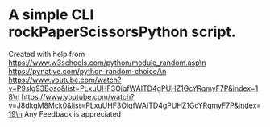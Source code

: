 # A simple CLI rockPaperScissorsPython script.
Created with help from https://www.w3schools.com/python/module_random.asp\n
https://pynative.com/python-random-choice/\n
https://www.youtube.com/watch?v=P9sIg93Boso&list=PLxuUHF3OiqfWAITD4gPUHZ1GcYRqmyF7P&index=18\n
https://www.youtube.com/watch?v=J8dkgM8Mck0&list=PLxuUHF3OiqfWAITD4gPUHZ1GcYRqmyF7P&index=19\n
Any Feedback is appreciated
